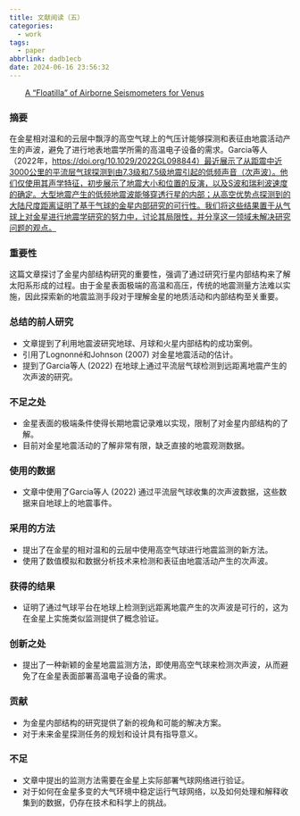 ```yaml
---
title: 文献阅读（五）
categories:
  - work
tags:
  - paper
abbrlink: dadb1ecb
date: 2024-06-16 23:56:32
---
```

&emsp;&emsp;[A “Floatilla” of Airborne Seismometers for Venus](https://agupubs.onlinelibrary.wiley.com/doi/10.1029/2022GL100978?af=R)
<!--less-->
### 摘要

在金星相对温和的云层中飘浮的高空气球上的气压计能够探测和表征由地震活动产生的声波，避免了进行地表地震学所需的高温电子设备的需求。Garcia等人（2022年，https://doi.org/10.1029/2022GL098844）最近展示了从距震中近3000公里的平流层气球探测到由7.3级和7.5级地震引起的低频声音（次声波）。他们仅使用其声学特征，初步展示了地震大小和位置的反演，以及S波和瑞利波速度的确定。大型地震产生的低频地震波能够穿透行星的内部；从高空优势点探测到的大陆尺度距离证明了基于气球的金星内部研究的可行性。我们将这些结果置于从气球上对金星进行地震学研究的努力中，讨论其局限性，并分享这一领域未解决研究问题的观点。

### 重要性

这篇文章探讨了金星内部结构研究的重要性，强调了通过研究行星内部结构来了解太阳系形成的过程。由于金星表面极端的高温和高压，传统的地震测量方法难以实施，因此探索新的地震监测手段对于理解金星的地质活动和内部结构至关重要。

### 总结的前人研究

- 文章提到了利用地震波研究地球、月球和火星内部结构的成功案例。
- 引用了Lognonné和Johnson (2007) 对金星地震活动的估计。
- 提到了Garcia等人 (2022) 在地球上通过平流层气球检测到远距离地震产生的次声波的研究。

### 不足之处

- 金星表面的极端条件使得长期地震记录难以实现，限制了对金星内部结构的了解。
- 目前对金星地震活动的了解非常有限，缺乏直接的地震观测数据。

### 使用的数据

- 文章中使用了Garcia等人 (2022) 通过平流层气球收集的次声波数据，这些数据来自地球上的地震事件。

### 采用的方法

- 提出了在金星的相对温和的云层中使用高空气球进行地震监测的新方法。
- 使用了数值模拟和数据分析技术来检测和表征由地震活动产生的次声波。

### 获得的结果

- 证明了通过气球平台在地球上检测到远距离地震产生的次声波是可行的，这为在金星上实施类似监测提供了概念验证。

### 创新之处

- 提出了一种新颖的金星地震监测方法，即使用高空气球来检测次声波，从而避免了在金星表面部署高温电子设备的需求。

### 贡献

- 为金星内部结构的研究提供了新的视角和可能的解决方案。
- 对于未来金星探测任务的规划和设计具有指导意义。

### 不足

- 文章中提出的监测方法需要在金星上实际部署气球网络进行验证。
- 对于如何在金星多变的大气环境中稳定运行气球网络，以及如何处理和解释收集到的数据，仍存在技术和科学上的挑战。
